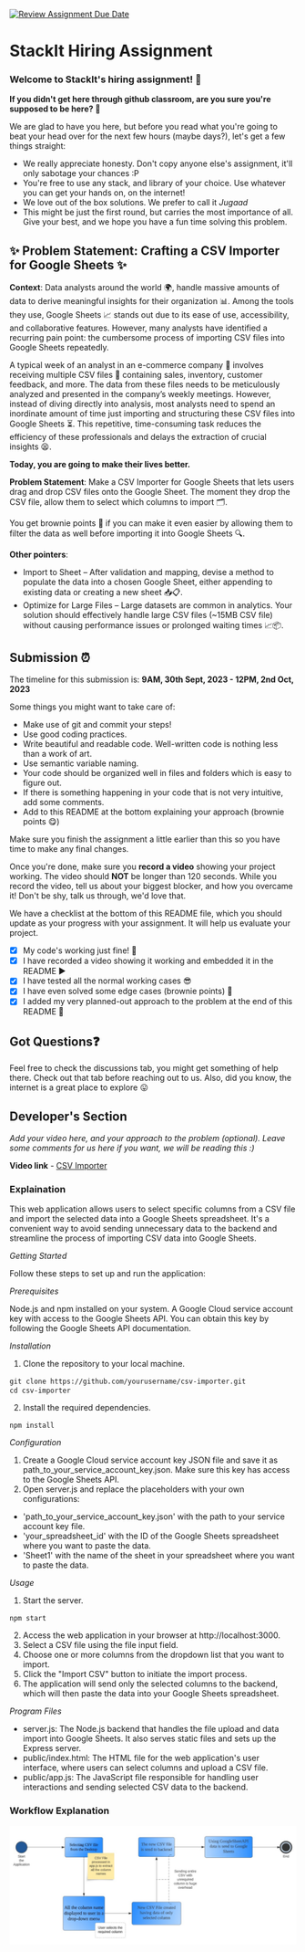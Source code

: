 [![Review Assignment Due Date](https://classroom.github.com/assets/deadline-readme-button-24ddc0f5d75046c5622901739e7c5dd533143b0c8e959d652212380cedb1ea36.svg)](https://classroom.github.com/a/_IojtdoU)
# StackIt Hiring Assignment

### Welcome to StackIt's hiring assignment! 🚀

**If you didn't get here through github classroom, are you sure you're supposed to be here? 🤨**


We are glad to have you here, but before you read what you're going to beat your head over for the next few hours (maybe days?), let's get a few things straight:
- We really appreciate honesty. Don't copy anyone else's assignment, it'll only sabotage your chances :P
- You're free to use any stack, and library of your choice. Use whatever you can get your hands on, on the internet!
- We love out of the box solutions. We prefer to call it *Jugaad* 
- This might be just the first round, but carries the most importance of all. Give your best, and we hope you have a fun time solving this problem.

## ✨ **Problem Statement: Crafting a CSV Importer for Google Sheets** ✨

**Context**:
Data analysts around the world 🌍, handle massive amounts of data to derive meaningful insights for their organization 📊. Among the tools they use, Google Sheets 📈 stands out due to its ease of use, accessibility, and collaborative features. However, many analysts have identified a recurring pain point: the cumbersome process of importing CSV files into Google Sheets repeatedly.

A typical week of an analyst in an e-commerce company 🛒 involves receiving multiple CSV files 📁 containing sales, inventory, customer feedback, and more. The data from these files needs to be meticulously analyzed and presented in the company’s weekly meetings. However, instead of diving directly into analysis, most analysts need to spend an inordinate amount of time just importing and structuring these CSV files into Google Sheets ⏳. This repetitive, time-consuming task reduces the efficiency of these professionals and delays the extraction of crucial insights 😫.

**Today, you are going to make their lives better.**

**Problem Statement**:
Make a CSV Importer for Google Sheets that lets users drag and drop CSV files onto the Google Sheet. The moment they drop the CSV file, allow them to select which columns to import 🗂️.

You get brownie points 🍪 if you can make it even easier by allowing them to filter the data as well before importing it into Google Sheets 🔍.

**Other pointers**:
- Import to Sheet – After validation and mapping, devise a method to populate the data into a chosen Google Sheet, either appending to existing data or creating a new sheet 📥📋.
- Optimize for Large Files – Large datasets are common in analytics. Your solution should effectively handle large CSV files (~15MB CSV file) without causing performance issues or prolonged waiting times 📈📦.

## Submission ⏰
The timeline for this submission is: **9AM, 30th Sept, 2023 - 12PM, 2nd Oct, 2023**

Some things you might want to take care of:
- Make use of git and commit your steps!
- Use good coding practices.
- Write beautiful and readable code. Well-written code is nothing less than a work of art.
- Use semantic variable naming.
- Your code should be organized well in files and folders which is easy to figure out.
- If there is something happening in your code that is not very intuitive, add some comments.
- Add to this README at the bottom explaining your approach (brownie points 😋)

Make sure you finish the assignment a little earlier than this so you have time to make any final changes.

Once you're done, make sure you **record a video** showing your project working. The video should **NOT** be longer than 120 seconds. While you record the video, tell us about your biggest blocker, and how you overcame it! Don't be shy, talk us through, we'd love that.

We have a checklist at the bottom of this README file, which you should update as your progress with your assignment. It will help us evaluate your project.

- [x] My code's working just fine! 🥳
- [x] I have recorded a video showing it working and embedded it in the README ▶️
- [x] I have tested all the normal working cases 😎
- [x] I have even solved some edge cases (brownie points) 💪
- [x] I added my very planned-out approach to the problem at the end of this README 📜

## Got Questions❓
Feel free to check the discussions tab, you might get something of help there. Check out that tab before reaching out to us. Also, did you know, the internet is a great place to explore 😛

## Developer's Section
*Add your video here, and your approach to the problem (optional). Leave some comments for us here if you want, we will be reading this :)*  

**Video link** -  [CSV Importer](https://drive.google.com/file/d/1FSx9TWcNllDfDe2tuFl2PYAzmjaRlfZv/view?usp=sharing)

### Explaination 
This web application allows users to select specific columns from a CSV file and import the selected data into a Google Sheets spreadsheet. It's a convenient way to avoid sending unnecessary data to the backend and streamline the process of importing CSV data into Google Sheets.

*_Getting Started_*  

Follow these steps to set up and run the application:

*_Prerequisites_*  

Node.js and npm installed on your system.
A Google Cloud service account key with access to the Google Sheets API. You can obtain this key by following the Google Sheets API documentation.

*_Installation_*  

1. Clone the repository to your local machine.
```
git clone https://github.com/yourusername/csv-importer.git
cd csv-importer
```
2. Install the required dependencies.
```
npm install
```

*_Configuration_*  

1. Create a Google Cloud service account key JSON file and save it as path_to_your_service_account_key.json. Make sure this key has access to the Google Sheets API.
2. Open server.js and replace the placeholders with your own configurations:
  - 'path_to_your_service_account_key.json' with the path to your service account key file.
  - 'your_spreadsheet_id' with the ID of the Google Sheets spreadsheet where you want to paste the data.
  - 'Sheet1' with the name of the sheet in your spreadsheet where you want to paste the data.

_*Usage*_  

1. Start the server.
```
npm start
```
2. Access the web application in your browser at http://localhost:3000.
3. Select a CSV file using the file input field.
4. Choose one or more columns from the dropdown list that you want to import.
5. Click the "Import CSV" button to initiate the import process.
6. The application will send only the selected columns to the backend, which will then paste the data into your Google Sheets spreadsheet.

*_Program Files_*  

- server.js: The Node.js backend that handles the file upload and data import into Google Sheets. It also serves static files and sets up the Express server.
- public/index.html: The HTML file for the web application's user interface, where users can select columns and upload a CSV file.
- public/app.js: The JavaScript file responsible for handling user interactions and sending selected CSV data to the backend.

### Workflow Explanation  
![Workflow](Workflow.jpg)
